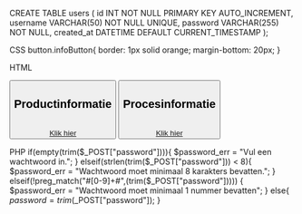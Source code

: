 CREATE TABLE users (
    id INT NOT NULL PRIMARY KEY AUTO_INCREMENT,
    username VARCHAR(50) NOT NULL UNIQUE,
    password VARCHAR(255) NOT NULL,
    created_at DATETIME DEFAULT CURRENT_TIMESTAMP
);


CSS
button.infoButton{
    border: 1px solid orange;
    margin-bottom: 20px;
}

HTML
<div class="row">
    <button class="infoButton col-lg-4 col-lg-offset-4 col-sm-6 col-sm-offset-3 col-xs-12">
        <h2>Productinformatie</h2></br>
        <a href="#">Klik hier</a>
    </button>
    <button class="infoButton col-lg-4 col-lg-offset-4 col-sm-6 col-sm-offset-3 col-xs-12">
        <h2>Procesinformatie</h2></br>
        <a href="#">Klik hier</a>
    </button>
</div>

PHP
if(empty(trim($_POST["password"]))){
    $password_err = "Vul een wachtwoord in.";
} elseif(strlen(trim($_POST["password"])) < 8){
    $password_err = "Wachtwoord moet minimaal 8 karakters bevatten.";
} elseif(!preg_match("#[0-9]+#",(trim($_POST["password"])))) {
    $password_err = "Wachtwoord moet minimaal 1 nummer bevatten";
} else{
    $password = trim($_POST["password"]);
}


